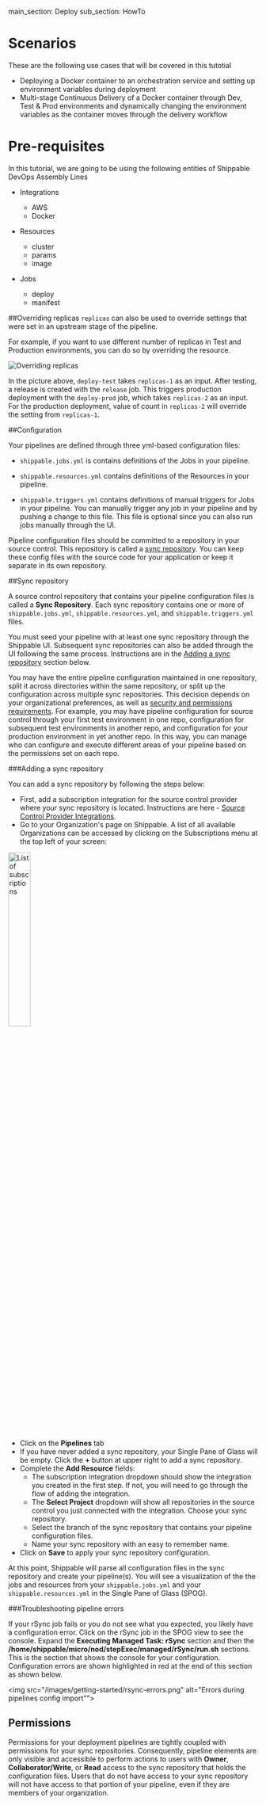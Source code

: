 main_section: Deploy
sub_section: HowTo

# Scenarios
These are the following use cases that will be covered in this tutotial

* Deploying a Docker container to an orchestration service and setting up environment variables during deployment
* Multi-stage Continuous Delivery of a Docker container through Dev, Test & Prod environments and dynamically changing the environment variables as the container moves through the delivery workflow


# Pre-requisites
In this tutorial, we are going to be using the following entities of Shippable DevOps Assembly Lines

* Integrations
	* AWS
	* Docker

* Resources
	* cluster 
	* params
	* image

* Jobs
	* deploy
	* manifest


##Overriding replicas
`replicas` can also be used to override settings that were set in an upstream stage of the pipeline.

For example, if you want to use different number of replicas in Test and Production environments, you can do so by overriding the resource.

<img src="../../images/platform/resources/overrideReplicas.png" alt="Overriding replicas">

In the picture above, `deploy-test` takes `replicas-1` as an input. After testing, a release is created with the `release` job. This triggers production deployment with the `deploy-prod` job, which takes `replicas-2` as an input. For the production deployment, value of count in `replicas-2` will override the setting from `replicas-1`.



##Configuration

Your pipelines are defined through three yml-based configuration files:

- `shippable.jobs.yml` is contains definitions of the Jobs in your pipeline.

- `shippable.resources.yml` contains definitions of the Resources in your pipeline.

- `shippable.triggers.yml` contains definitions of manual triggers for Jobs in your pipeline. You can manually trigger any job in your pipeline and by pushing a change to this file. This file is optional since you can also run jobs manually through the UI.

Pipeline configuration files should be committed to a repository in your source control. This repository is called a [sync repository](#sync). You can keep these config files with the source code for your application or keep it separate in its own repository.

<a name="sync"></a>
##Sync repository

A source control repository that contains your pipeline configuration files is called a **Sync Repository**. Each sync repository contains one or more of `shippable.jobs.yml`, `shippable.resources.yml`, and `shippable.triggers.yml` files.

You must seed your pipeline with at least one sync repository through the Shippable UI. Subsequent sync repositories can also be added through the UI following the same process. Instructions are in the [Adding a sync repository](#seedPipeline) section below.

You may have the entire pipeline configuration maintained in one repository, split it across directories within the same repository, or split up the configuration across multiple sync repositories. This decision depends on your organizational preferences, as well as [security and permissions requirements](#permissions). For example, you may have pipeline configuration for source control through your first test environment in one repo, configuration for subsequent test environments in another repo, and configuration for your production environment in yet another repo. In this way, you can manage who can configure and execute different areas of your pipeline based on the permissions set on each repo.


<a name="seedPipeline"></a>
###Adding a sync repository

You can add a sync repository by following the steps below:

* First, add a subscription integration for the source control provider where your sync repository is located. Instructions are here - [Source Control Provider Integrations](/platform/integration/overview#source-control-providers).
* Go to your Organization's page on Shippable. A list of all available Organizations can be accessed by clicking on the Subscriptions menu at the top left of your screen:

<img width="30%" height="30%" src="/images/platform/integrations/list-subscriptions.png" alt="List of subscriptions">

* Click on the **Pipelines** tab
* If you have never added a sync repository, your Single Pane of Glass will be empty. Click the **+** button at upper right to add a sync repository.
* Complete the **Add Resource** fields:
	* The subscription integration dropdown should show the integration you created in the first step. If not, you will need to go through the flow of adding the integration.
	* The **Select Project** dropdown will show all repositories in the source control you just connected with the integration. Choose your sync repository.
	* Select the branch of the sync repository that contains your pipeline configuration files.
	* Name your sync repository with an easy to remember name.
* Click on **Save** to apply your sync repository configuration.

At this point, Shippable will parse all configuration files in the sync repository and create your pipeline(s). You will see a visualization of the the jobs and resources from your `shippable.jobs.yml` and your `shippable.resources.yml` in the Single Pane of Glass (SPOG).

###Troubleshooting pipeline errors

If your rSync job fails or you do not see what you expected, you likely have a configuration error. Click on the rSync job in the SPOG view to see the console. Expand the **Executing Managed Task: rSync** section and then the **/home/shippable/micro/nod/stepExec/managed/rSync/run.sh** sections. This is the section that shows the console for your configuration. Configuration errors are shown highlighted in red at the end of this section as shown below.

<img src="/images/getting-started/rsync-errors.png" alt="Errors during pipelines config import"">

<a name="permissions"></a>
## Permissions

Permissions for your deployment pipelines are tightly coupled with permissions for your sync repositories. Consequently, pipeline elements are only visible and accessible to perform actions to users with **Owner**, **Collaborator/Write**, or **Read** access to the sync repository that holds the configuration files. Users that do not have access to your sync repository will not have access to that portion of your pipeline, even if they are members of your organization.
